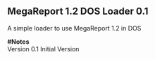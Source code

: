 ## MegaReport 1.2 DOS Loader 0.1

A simple loader to use MegaReport 1.2 in DOS   

**#Notes**  
Version 0.1       Initial Version

